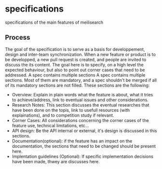 # specifications
specifications of the main features of meilisearch

## Process

The goal of the specification is to serve as a basis for developpement, design
and inter-team synchronization. When a new feature or product is to be
developped, a new pull request is created, and people are invited to discuss
the its content. The goal here is to specify, on a high level the expected
behaviour, but also to point out corner cases that need to be addressed. A spec
contains multiple sections A spec contains multiple sections. Most of them are
mandatory, and a spec shouldn't be merged if all of its mandatory sections are
not filled. These sections are the following:

- Overview: Explain in plain words what the feature is about, what it tries to
  achieve/address, link to eventual issues and other considerations.
- Research Notes: This section discusses the eventual researches that have been
  done on the topis, link to usefull resources (with explainations), and to
  competition study if relevant.
- Corner Cases: All considerations concerning the corner cases of the feature
  use, technical limitations, etc...
- API design: Be the API internal or external, it's design is discussed in this sections.
- Documentation(optional): if the feature has an impact on the documentation,
  the sections that need to be changed should be present here.
- Implentation guidelines (Optional): If specific implementation decisions have
  been made, thwey are discusses here.
